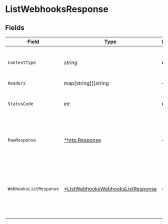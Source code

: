# ListWebhooksResponse


## Fields

| Field                                                                                            | Type                                                                                             | Required                                                                                         | Description                                                                                      |
| ------------------------------------------------------------------------------------------------ | ------------------------------------------------------------------------------------------------ | ------------------------------------------------------------------------------------------------ | ------------------------------------------------------------------------------------------------ |
| `ContentType`                                                                                    | *string*                                                                                         | :heavy_check_mark:                                                                               | HTTP response content type for this operation                                                    |
| `Headers`                                                                                        | map[string][]*string*                                                                            | :heavy_minus_sign:                                                                               | N/A                                                                                              |
| `StatusCode`                                                                                     | *int*                                                                                            | :heavy_check_mark:                                                                               | HTTP response status code for this operation                                                     |
| `RawResponse`                                                                                    | [*http.Response](https://pkg.go.dev/net/http#Response)                                           | :heavy_minus_sign:                                                                               | Raw HTTP response; suitable for custom response parsing                                          |
| `WebhooksListResponse`                                                                           | [*ListWebhooksWebhooksListResponse](../../models/operations/listwebhookswebhookslistresponse.md) | :heavy_minus_sign:                                                                               | An object with a data property that contains an array of webhook subscription objects.           |